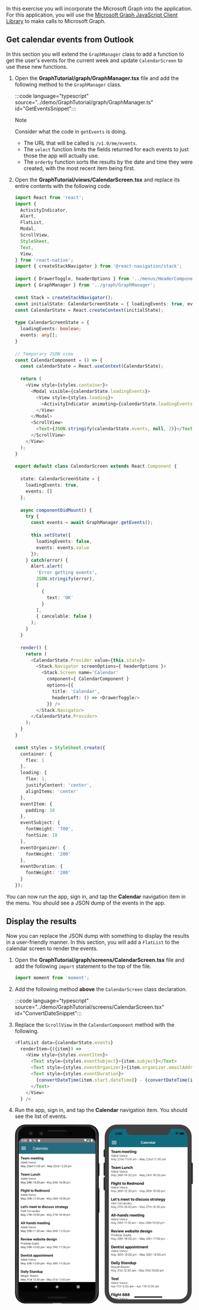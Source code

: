 <!-- markdownlint-disable MD002 MD041 -->

In this exercise you will incorporate the Microsoft Graph into the application. For this application, you will use the [Microsoft Graph JavaScript Client Library](https://github.com/microsoftgraph/msgraph-sdk-javascript) to make calls to Microsoft Graph.

## Get calendar events from Outlook

In this section you will extend the `GraphManager` class to add a function to get the user's events for the current week and update `CalendarScreen` to use these new functions.

1. Open the **GraphTutorial/graph/GraphManager.tsx** file and add the following method to the `GraphManager` class.

    :::code language="typescript" source="../demo/GraphTutorial/graph/GraphManager.ts" id="GetEventsSnippet":::

    > [!NOTE]
    > Consider what the code in `getEvents` is doing.
    >
    > - The URL that will be called is `/v1.0/me/events`.
    > - The `select` function limits the fields returned for each events to just those the app will actually use.
    > - The `orderby` function sorts the results by the date and time they were created, with the most recent item being first.

1. Open the **GraphTutorial/views/CalendarScreen.tsx** and replace its entire contents with the following code.

    ```typescript
    import React from 'react';
    import {
      ActivityIndicator,
      Alert,
      FlatList,
      Modal,
      ScrollView,
      StyleSheet,
      Text,
      View,
    } from 'react-native';
    import { createStackNavigator } from '@react-navigation/stack';

    import { DrawerToggle, headerOptions } from '../menus/HeaderComponents';
    import { GraphManager } from '../graph/GraphManager';

    const Stack = createStackNavigator();
    const initialState: CalendarScreenState = { loadingEvents: true, events: []};
    const CalendarState = React.createContext(initialState);

    type CalendarScreenState = {
      loadingEvents: boolean;
      events: any[];
    }

    // Temporary JSON view
    const CalendarComponent = () => {
      const calendarState = React.useContext(CalendarState);

      return (
        <View style={styles.container}>
          <Modal visible={calendarState.loadingEvents}>
            <View style={styles.loading}>
              <ActivityIndicator animating={calendarState.loadingEvents} size='large' />
            </View>
          </Modal>
          <ScrollView>
            <Text>{JSON.stringify(calendarState.events, null, 2)}</Text>
          </ScrollView>
        </View>
      );
    }

    export default class CalendarScreen extends React.Component {

      state: CalendarScreenState = {
        loadingEvents: true,
        events: []
      };

      async componentDidMount() {
        try {
          const events = await GraphManager.getEvents();

          this.setState({
            loadingEvents: false,
            events: events.value
          });
        } catch(error) {
          Alert.alert(
            'Error getting events',
            JSON.stringify(error),
            [
              {
                text: 'OK'
              }
            ],
            { cancelable: false }
          );
        }
      }

      render() {
        return (
          <CalendarState.Provider value={this.state}>
            <Stack.Navigator screenOptions={ headerOptions }>
              <Stack.Screen name='Calendar'
                component={ CalendarComponent }
                options={{
                  title: 'Calendar',
                  headerLeft: () => <DrawerToggle/>
                }} />
            </Stack.Navigator>
          </CalendarState.Provider>
        );
      }
    }

    const styles = StyleSheet.create({
      container: {
        flex: 1
      },
      loading: {
        flex: 1,
        justifyContent: 'center',
        alignItems: 'center'
      },
      eventItem: {
        padding: 10
      },
      eventSubject: {
        fontWeight: '700',
        fontSize: 18
      },
      eventOrganizer: {
        fontWeight: '200'
      },
      eventDuration: {
        fontWeight: '200'
      }
    });
    ```

You can now run the app, sign in, and tap the **Calendar** navigation item in the menu. You should see a JSON dump of the events in the app.

## Display the results

Now you can replace the JSON dump with something to display the results in a user-friendly manner. In this section, you will add a `FlatList` to the calendar screen to render the events.

1. Open the **GraphTutorial/graph/screens/CalendarScreen.tsx** file and add the following `import` statement to the top of the file.

    ```typescript
    import moment from 'moment';
    ```

1. Add the following method **above** the `CalendarScreen` class declaration.

    :::code language="typescript" source="../demo/GraphTutorial/screens/CalendarScreen.tsx" id="ConvertDateSnippet":::

1. Replace the `ScrollView` in the `CalendarComponent` method with the following.

    ```typescript
    <FlatList data={calendarState.events}
      renderItem={({item}) =>
        <View style={styles.eventItem}>
          <Text style={styles.eventSubject}>{item.subject}</Text>
          <Text style={styles.eventOrganizer}>{item.organizer.emailAddress.name}</Text>
          <Text style={styles.eventDuration}>
            {convertDateTime(item.start.dateTime)} - {convertDateTime(item.end.dateTime)}
          </Text>
        </View>
      } />
    ```

1. Run the app, sign in, and tap the **Calendar** navigation item. You should see the list of events.

    ![A screenshot of the table of events](./images/calendar-list.png)
